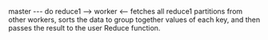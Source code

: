 master --- do reduce1 --> worker <-- fetches all reduce1 partitions from other
workers, sorts the data to group together values of each key, and then passes
the result to the user Reduce function.

